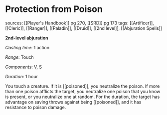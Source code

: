 # Protection from Poison
sources: [[Player's Handbook]] pg 270, [[SRD]] pg 173
tags: [[Artificer]], [[Cleric]], [[Ranger]], [[Paladin]], [[Druid]], [[2nd level]], [[Abjuration Spells]]

**2nd-level abjuration**

*Casting time*: 1 action

*Range*: Touch

*Components*: V, S

*Duration*: 1 hour

You touch a creature. If it is [[poisoned]], you neutralize the poison. If more than one poison afflicts the target, you neutralize one poison that you know is present, or you neutralize one at random. For the duration, the target has advantage on saving throws against being [[poisoned]], and it has resistance to poison damage.
